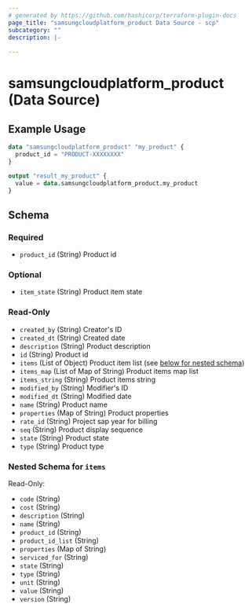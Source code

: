 ```yaml
---
# generated by https://github.com/hashicorp/terraform-plugin-docs
page_title: "samsungcloudplatform_product Data Source - scp"
subcategory: ""
description: |-
  
---
```


# samsungcloudplatform_product (Data Source)



## Example Usage

```terraform
data "samsungcloudplatform_product" "my_product" {
  product_id = "PRODUCT-XXXXXXXX"
}

output "result_my_product" {
  value = data.samsungcloudplatform_product.my_product
}
```

<!-- schema generated by tfplugindocs -->
## Schema

### Required

- `product_id` (String) Product id

### Optional

- `item_state` (String) Product item state

### Read-Only

- `created_by` (String) Creator's ID
- `created_dt` (String) Created date
- `description` (String) Product description
- `id` (String) Product id
- `items` (List of Object) Product item list (see [below for nested schema](#nestedatt--items))
- `items_map` (List of Map of String) Product items map list
- `items_string` (String) Product items string
- `modified_by` (String) Modifier's ID
- `modified_dt` (String) Modified date
- `name` (String) Product name
- `properties` (Map of String) Product properties
- `rate_id` (String) Project sap year for billing
- `seq` (String) Product display sequence
- `state` (String) Product state
- `type` (String) Product type

<a id="nestedatt--items"></a>
### Nested Schema for `items`

Read-Only:

- `code` (String)
- `cost` (String)
- `description` (String)
- `name` (String)
- `product_id` (String)
- `product_id_list` (String)
- `properties` (Map of String)
- `serviced_for` (String)
- `state` (String)
- `type` (String)
- `unit` (String)
- `value` (String)
- `version` (String)


